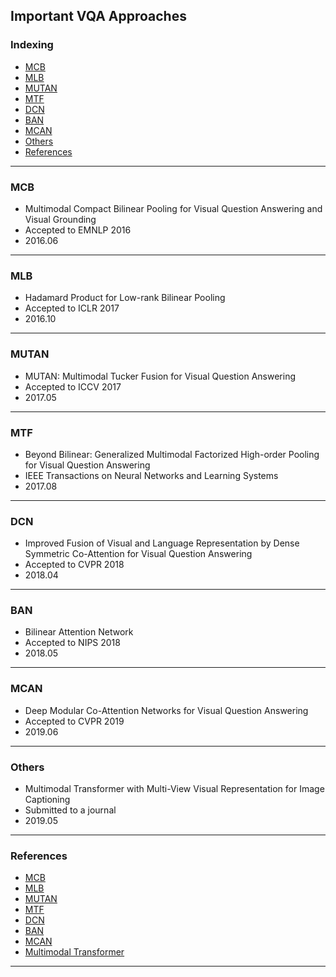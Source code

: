 ## Important VQA Approaches

### Indexing
- [MCB](#MCB)
- [MLB](#MLB)
- [MUTAN](#MUTAN)
- [MTF](#MTF)
- [DCN](#DCN)
- [BAN](#BAN)
- [MCAN](#MCAN)
- [Others](#Others)
- [References](#References)
---
### MCB
- Multimodal Compact Bilinear Pooling for Visual Question Answering and Visual Grounding
- Accepted to EMNLP 2016
- 2016.06

---
### MLB
- Hadamard Product for Low-rank Bilinear Pooling
- Accepted to ICLR 2017
- 2016.10

---
### MUTAN
- MUTAN: Multimodal Tucker Fusion for Visual Question Answering
- Accepted to ICCV 2017
- 2017.05

---
### MTF
- Beyond Bilinear: Generalized Multimodal Factorized High-order Pooling for Visual Question Answering
- IEEE Transactions on Neural Networks and Learning Systems
- 2017.08

---
### DCN
- Improved Fusion of Visual and Language Representation by Dense Symmetric Co-Attention for Visual Question Answering
- Accepted to CVPR 2018
- 2018.04

---
### BAN
- Bilinear Attention Network
- Accepted to NIPS 2018
- 2018.05

---
### MCAN
- Deep Modular Co-Attention Networks for Visual Question Answering
- Accepted to CVPR 2019
- 2019.06

---
### Others
- Multimodal Transformer with Multi-View Visual Representation for Image Captioning
- Submitted to a journal
- 2019.05

---
### References
- [MCB](https://arxiv.org/pdf/1606.01847.pdf)
- [MLB](https://arxiv.org/pdf/1610.04325.pdf)
- [MUTAN](http://openaccess.thecvf.com/content_ICCV_2017/papers/Ben-younes_MUTAN_Multimodal_Tucker_ICCV_2017_paper.pdf)
- [MTF](https://ieeexplore.ieee.org/stamp/stamp.jsp?tp=&arnumber=8334194)
- [DCN](http://openaccess.thecvf.com/content_cvpr_2018/CameraReady/3586.pdf)
- [BAN](https://papers.nips.cc/paper/7429-bilinear-attention-networks.pdf)
- [MCAN](http://openaccess.thecvf.com/content_CVPR_2019/papers/Yu_Deep_Modular_Co-Attention_Networks_for_Visual_Question_Answering_CVPR_2019_paper.pdf)
- [Multimodal Transformer](https://arxiv.org/pdf/1905.07841.pdf)
---
